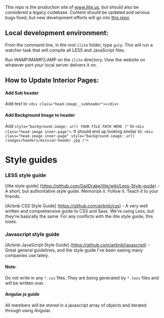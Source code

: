 This repo is the production site of www.ilite.us, but should also be considered a legacy codebase. Content should be updated and serious bugs fixed, but new development efforts will go into [this repo](https://github.com/GailDrake/iliteus).

## Local development environment:
From the command line, in the root `ilite` folder, type `gulp`. This will run a watcher task that will compile all LESS and JavaScript files.

Run WAMP/MAMP/LAMP on the `ilite` directory. View the website on whatever port your local server delivers it on.

## How to Update Interior Pages:

#### Add Sub header
Add text to `<div class="head-image__subheader"></div>`

#### Add Background Image to header
Add `style="background-image: url( YOUR FILE PATH HERE )"` to `<div class="head-image inner-page">`. It should end up looking similar to: `<div class="head-image inner-page" style="background-image: url( /images/headers/mission-header.jpg )">`

# Style guides

### LESS style guide
[ilite style guide] (https://github.com/GailDrake/ilite/wiki/Less-Style-guide) - A short, but authoritative style guide. Memorize it. Follow it. Teach it to your friends.

[Airbnb CSS Style Guide] (https://github.com/airbnb/css) - A very well written and comprehensive guide to CSS and Sass. We're using Less, but they're basically the same. For any conflicts with the ilite style guide, this loses.


### Javascript style guide
[Airbnb JavaScript Style Guide] (https://github.com/airbnb/javascript) - Great general guidelines, and the style guide I've been seeing many companies use lately.


#### Note:
Do not write in any `*.css` files. They are being generated by `*.less` files and will be written over.

#### Angular.js guide
All members will be stored in a javascript array of objects and iterated through using Angular.
